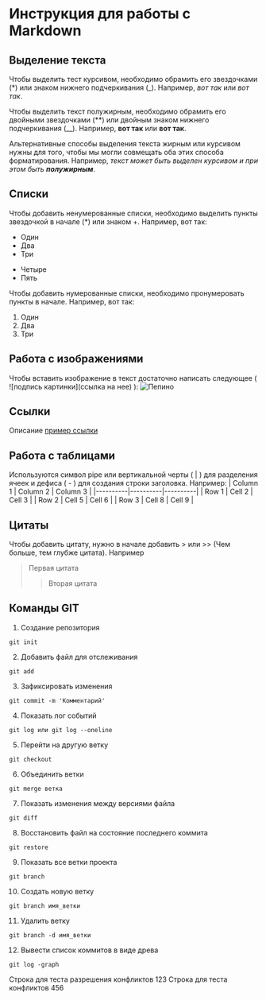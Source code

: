 # Инструкция для работы с Markdown

## Выделение текста

Чтобы выделить тест курсивом, необходимо обрамить его звездочками (*) или знаком нижнего подчеркивания (_). Например, *вот так* или _вот так_.

Чтобы выделить текст полужирным, необходимо обрамить его двойными звездочками (**) или двойным знаком нижнего подчеркивания (__). Например, **вот так** или __вот так__.

Альтернативные способы выделения текста жирным или курсивом нужны для того, чтобы мы могли совмещать оба этих способа форматирования. Например, _текст может быть выделен курсивом и при этом быть **полужирным**_.

## Списки

Чтобы добавить ненумерованные списки, необходимо выделить пункты звездочкой в начале (*) или знаком +. Например, вот так:
* Один
* Два
* Три
+ Четыре
+ Пять

Чтобы добавить нумерованные списки, необходимо пронумеровать пункты в начале. Например, вот так:
1. Один
2. Два
3. Три

## Работа с изображениями

Чтобы вставить изображение в текст достаточно написать следующее ( ![подпись картинки](ссылка на нее) ):
![Пепино](pepe-the-frog-windows-screen-n61auindwpflk2wl.jpg)

## Ссылки

Описание [пример ссылки](https://www.google.ru/ 'Всплывающая подсказка')

## Работа с таблицами

Используются символ pipe или вертикальной черты ( | ) для разделения ячеек и дефиса ( - ) для создания строки заголовка. Например:
| Column 1 | Column 2 | Column 3 |
|----------|----------|----------|
| Row 1    | Cell 2   | Cell 3   |
| Row 2    | Cell 5   | Cell 6   |
| Row 3    | Cell 8   | Cell 9   |

## Цитаты

Чтобы добавить цитату, нужно в начале добавить > или >> (Чем больше, тем глубже цитата). Например
> Первая цитата
>> Вторая цитата

## Команды GIT

1. Создание репозитория
```
git init
```
2. Добавить файл для отслеживания
```
git add
```
3. Зафиксировать изменения
```
git commit -m 'Комментарий' 
```
4. Показать лог событий
```
git log или git log --oneline
```
5. Перейти на другую ветку
```
git checkout
```
6. Объединить ветки
```
git merge ветка
```
7. Показать изменения между версиями файла 
```
git diff
```
8. Восстановить файл на состояние последнего коммита
```
git restore
```
9. Показать все ветки проекта
```
git branch
```
10. Создать новую ветку
```
git branch имя_ветки
```
11. Удалить ветку
```
git branch -d имя_ветки
```
12. Вывести список коммитов в виде древа
```
git log -graph
```


Строка для теста разрешения конфликтов 123
Строка для теста конфликтов 456
